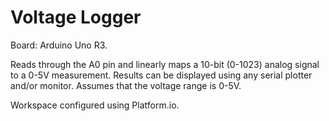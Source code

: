 # Voltage Logger

Board: Arduino Uno R3. 

Reads through the A0 pin and linearly maps a 10-bit (0-1023) analog signal to a 0-5V measurement. Results can be displayed using any serial plotter and/or monitor. Assumes that the voltage range is 0-5V.

Workspace configured using Platform.io.
